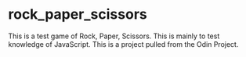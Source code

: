 # rock_paper_scissors
This is a test game of Rock, Paper, Scissors. This is mainly to test knowledge of JavaScript. This is a project pulled from the Odin Project. 
